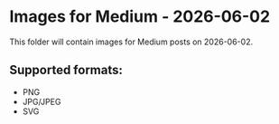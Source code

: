 # Images for Medium - 2026-06-02

This folder will contain images for Medium posts on 2026-06-02.

## Supported formats:
- PNG
- JPG/JPEG
- SVG
